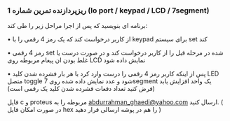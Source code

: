 ### ریزپردازنده تمرین شماره 1 (Io port / keypad / LCD / 7segment)

برنامه ای بنویسید که پس از اجرا مراحل زیر را طی کند:

• از کاربر درخواست کند که یک رمز 4 رقمی را با keypad برای سیستم set کند

• رمز 4 رقمی set شده در مرحله قبل را از کاربر درخواست کند و در صورت درست یا غلط بودن ان پیغام مربوطه روی LCD نمایش داده شود

• پس از اینکه کاربر رمز 4 رقمی را درست وارد کرد با هر بار فشرده شدن کلید LED متصل toggle شود و عدد نمایش داده شده روی 7segment یک واحد افزایش یابد (فرض کنید تعداد دفعات فشرده شدن کلید یک رقمی است)



فایل c و proteus مربوطه را به abdurrahman_ghaedi@yahoo.com ارسال کنید. ( در صورت امکان فایل hex را هم در پوشه ارسالی قرار دهید )

